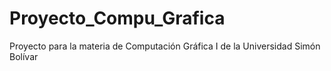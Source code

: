 # Proyecto_Compu_Grafica
Proyecto para la materia de Computación Gráfica I de la Universidad Simón Bolívar
